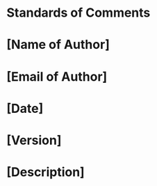 Standards of Comments
=====================
# [Name of Author]
# [Email of Author]
# [Date]
# [Version]
# [Description]
